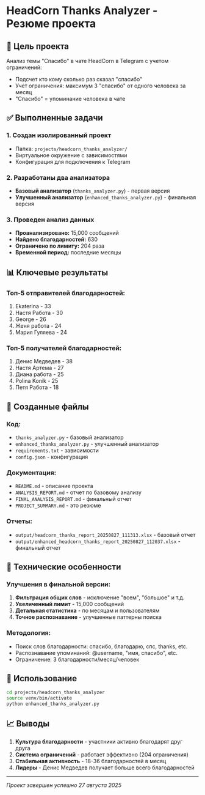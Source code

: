 # HeadCorn Thanks Analyzer - Резюме проекта

## 🎯 Цель проекта

Анализ темы "Спасибо" в чате HeadCorn в Telegram с учетом ограничений:
- Подсчет кто кому сколько раз сказал "спасибо"
- Учет ограничения: максимум 3 "спасибо" от одного человека за месяц
- "Спасибо" = упоминание человека в чате

## ✅ Выполненные задачи

### 1. Создан изолированный проект
- Папка: `projects/headcorn_thanks_analyzer/`
- Виртуальное окружение с зависимостями
- Конфигурация для подключения к Telegram

### 2. Разработаны два анализатора
- **Базовый анализатор** (`thanks_analyzer.py`) - первая версия
- **Улучшенный анализатор** (`enhanced_thanks_analyzer.py`) - финальная версия

### 3. Проведен анализ данных
- **Проанализировано:** 15,000 сообщений
- **Найдено благодарностей:** 630
- **Ограничено по лимиту:** 204 раза
- **Временной период:** последние месяцы

## 📊 Ключевые результаты

### Топ-5 отправителей благодарностей:
1. Ekaterina - 33
2. Настя Работа - 30
3. George - 26
4. Женя работа - 24
5. Мария Гуляева - 24

### Топ-5 получателей благодарностей:
1. Денис Медведев - 38
2. Настя Артема - 27
3. Диана работа - 25
4. Polina Konik - 25
5. Петя Работа - 18

## 📁 Созданные файлы

### Код:
- `thanks_analyzer.py` - базовый анализатор
- `enhanced_thanks_analyzer.py` - улучшенный анализатор
- `requirements.txt` - зависимости
- `config.json` - конфигурация

### Документация:
- `README.md` - описание проекта
- `ANALYSIS_REPORT.md` - отчет по базовому анализу
- `FINAL_ANALYSIS_REPORT.md` - финальный отчет
- `PROJECT_SUMMARY.md` - это резюме

### Отчеты:
- `output/headcorn_thanks_report_20250827_111313.xlsx` - базовый отчет
- `output/enhanced_headcorn_thanks_report_20250827_112037.xlsx` - финальный отчет

## 🔧 Технические особенности

### Улучшения в финальной версии:
1. **Фильтрация общих слов** - исключение "всем", "большое" и т.д.
2. **Увеличенный лимит** - 15,000 сообщений
3. **Детальная статистика** - по месяцам и пользователям
4. **Точное распознавание** - улучшенные паттерны поиска

### Методология:
- Поиск слов благодарности: спасибо, благодарю, спс, thanks, etc.
- Распознавание упоминаний: @username, "имя, спасибо", etc.
- Ограничение: 3 благодарности/месяц/человек

## 🚀 Использование

```bash
cd projects/headcorn_thanks_analyzer
source venv/bin/activate
python enhanced_thanks_analyzer.py
```

## 📈 Выводы

1. **Культура благодарности** - участники активно благодарят друг друга
2. **Система ограничений** - работает эффективно (204 ограничения)
3. **Стабильная активность** - 18-36 благодарностей в месяц
4. **Лидеры** - Денис Медведев получает больше всего благодарностей

---
*Проект завершен успешно 27 августа 2025*
